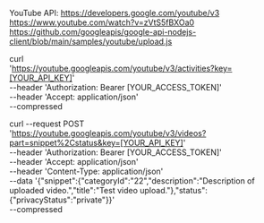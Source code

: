 YouTube API:
https://developers.google.com/youtube/v3
https://www.youtube.com/watch?v=zVtS5fBXOa0
https://github.com/googleapis/google-api-nodejs-client/blob/main/samples/youtube/upload.js


curl \
  'https://youtube.googleapis.com/youtube/v3/activities?key=[YOUR_API_KEY]' \
  --header 'Authorization: Bearer [YOUR_ACCESS_TOKEN]' \
  --header 'Accept: application/json' \
  --compressed


curl --request POST \
  'https://youtube.googleapis.com/youtube/v3/videos?part=snippet%2Cstatus&key=[YOUR_API_KEY]' \
  --header 'Authorization: Bearer [YOUR_ACCESS_TOKEN]' \
  --header 'Accept: application/json' \
  --header 'Content-Type: application/json' \
  --data '{"snippet":{"categoryId":"22","description":"Description of uploaded video.","title":"Test video upload."},"status":{"privacyStatus":"private"}}' \
  --compressed
